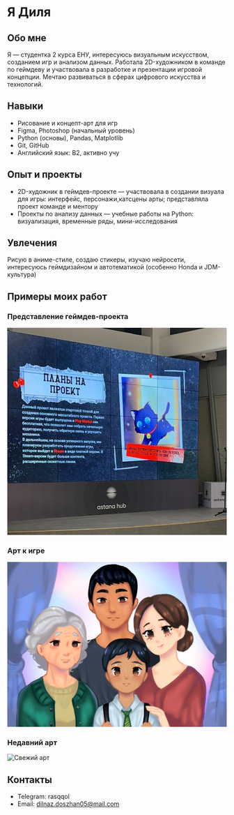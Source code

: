 # Я Диля

## Обо мне
Я — студентка 2 курса ЕНУ, интересуюсь визуальным искусством, созданием игр и анализом данных. Работала 2D-художником в команде по геймдеву и участвовала в разработке и презентации игровой концепции. Мечтаю развиваться в сферах цифрового искусства и технологий.

## Навыки
- Рисование и концепт-арт для игр  
- Figma, Photoshop (начальный уровень)  
- Python (основы), Pandas, Matplotlib  
- Git, GitHub  
- Английский язык: B2, активно учу  

## Опыт и проекты
- 2D-художник в геймдев-проекте — участвовала в создании визуала для игры: интерфейс, персонажи,катсцены арты; представляла проект команде и ментору  
- Проекты по анализу данных — учебные работы на Python: визуализация, временные ряды, мини-исследования  

## Увлечения
Рисую в аниме-стиле, создаю стикеры, изучаю нейросети, интересуюсь геймдизайном и автотематикой (особенно Honda и JDM-культура)
## Примеры моих работ

### Представление геймдев-проекта
![Презентация с артом](https://github.com/Dilnazus/my-resume/blob/main/%D0%98%D0%B7%D0%BE%D0%B1%D1%80%D0%B0%D0%B6%D0%B5%D0%BD%D0%B8%D0%B5%20WhatsApp%202025-04-25%20%D0%B2%2004.18.18_f9dd93ce.jpg?raw=true)
### Арт к игре
![Арт к игре](https://github.com/Dilnazus/my-resume/blob/main/%D0%B0%D0%BC%D0%BE%D0%B3%D1%83%D1%81.png?raw=true)

### Недавний арт
![Свежий арт](https://github.com/Dilnazus/my-resume/blob/main/%D0%BD%D0%BE%D0%B2%D0%B8%20%D0%B0%D1%80%D1%82.png?raw=true)


## Контакты
- Telegram: rasqqol
- Email: dilnaz.doszhan05@mail.com
